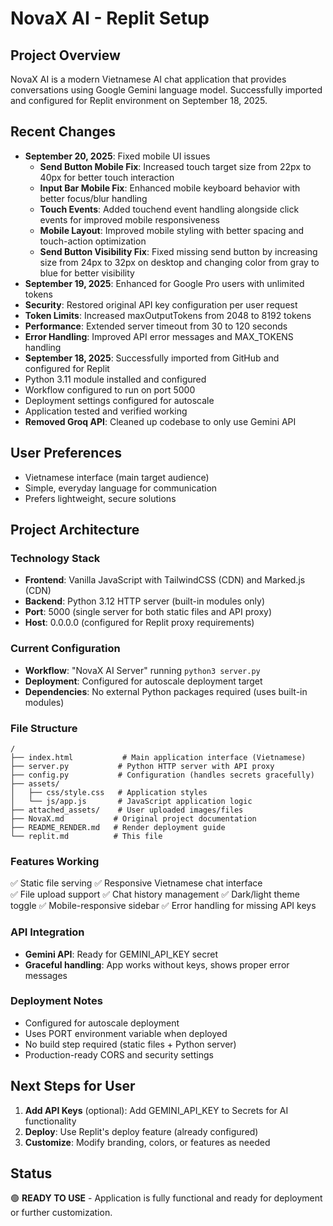 # NovaX AI - Replit Setup

## Project Overview
NovaX AI is a modern Vietnamese AI chat application that provides conversations using Google Gemini language model. Successfully imported and configured for Replit environment on September 18, 2025.

## Recent Changes
- **September 20, 2025**: Fixed mobile UI issues
  - **Send Button Mobile Fix**: Increased touch target size from 22px to 40px for better touch interaction
  - **Input Bar Mobile Fix**: Enhanced mobile keyboard behavior with better focus/blur handling
  - **Touch Events**: Added touchend event handling alongside click events for improved mobile responsiveness
  - **Mobile Layout**: Improved mobile styling with better spacing and touch-action optimization
  - **Send Button Visibility Fix**: Fixed missing send button by increasing size from 24px to 32px on desktop and changing color from gray to blue for better visibility
- **September 19, 2025**: Enhanced for Google Pro users with unlimited tokens
- **Security**: Restored original API key configuration per user request
- **Token Limits**: Increased maxOutputTokens from 2048 to 8192 tokens
- **Performance**: Extended server timeout from 30 to 120 seconds
- **Error Handling**: Improved API error messages and MAX_TOKENS handling
- **September 18, 2025**: Successfully imported from GitHub and configured for Replit
- Python 3.11 module installed and configured  
- Workflow configured to run on port 5000
- Deployment settings configured for autoscale
- Application tested and verified working
- **Removed Groq API**: Cleaned up codebase to only use Gemini API

## User Preferences
- Vietnamese interface (main target audience)
- Simple, everyday language for communication
- Prefers lightweight, secure solutions

## Project Architecture

### Technology Stack
- **Frontend**: Vanilla JavaScript with TailwindCSS (CDN) and Marked.js (CDN)
- **Backend**: Python 3.12 HTTP server (built-in modules only)
- **Port**: 5000 (single server for both static files and API proxy)
- **Host**: 0.0.0.0 (configured for Replit proxy requirements)

### Current Configuration
- **Workflow**: "NovaX AI Server" running `python3 server.py`
- **Deployment**: Configured for autoscale deployment target
- **Dependencies**: No external Python packages required (uses built-in modules)

### File Structure
```
/
├── index.html           # Main application interface (Vietnamese)
├── server.py           # Python HTTP server with API proxy
├── config.py           # Configuration (handles secrets gracefully)
├── assets/
│   ├── css/style.css   # Application styles
│   └── js/app.js       # JavaScript application logic
├── attached_assets/    # User uploaded images/files  
├── NovaX.md           # Original project documentation
├── README_RENDER.md   # Render deployment guide
└── replit.md          # This file
```

### Features Working
✅ Static file serving
✅ Responsive Vietnamese chat interface  
✅ File upload support
✅ Chat history management
✅ Dark/light theme toggle
✅ Mobile-responsive sidebar
✅ Error handling for missing API keys

### API Integration
- **Gemini API**: Ready for GEMINI_API_KEY secret
- **Graceful handling**: App works without keys, shows proper error messages

### Deployment Notes
- Configured for autoscale deployment
- Uses PORT environment variable when deployed
- No build step required (static files + Python server)
- Production-ready CORS and security settings

## Next Steps for User
1. **Add API Keys** (optional): Add GEMINI_API_KEY to Secrets for AI functionality
2. **Deploy**: Use Replit's deploy feature (already configured)
3. **Customize**: Modify branding, colors, or features as needed

## Status
🟢 **READY TO USE** - Application is fully functional and ready for deployment or further customization.